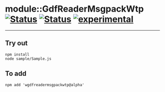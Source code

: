 
# module::GdfReaderMsgpackWtp [![Status](https://img.shields.io/circleci/build/github/Wandalen/wGdfReaderMsgpackWtp?label=Test&logo=Test)](https://circleci.com/gh/Wandalen/wGdfReaderMsgpackWtp) [![Status](https://github.com/Wandalen/wGdfReaderMsgpackWtp/workflows/Test/badge.svg)](https://github.com/Wandalen/wGdfReaderMsgpackWtp/actions?query=workflow%3ATest) [![experimental](https://img.shields.io/badge/stability-experimental-orange.svg)](https://github.com/emersion/stability-badges#experimental)

___

## Try out
```
npm install
node sample/Sample.js
```

## To add
```
npm add 'wgdfreadermsgpackwtp@alpha'
```

